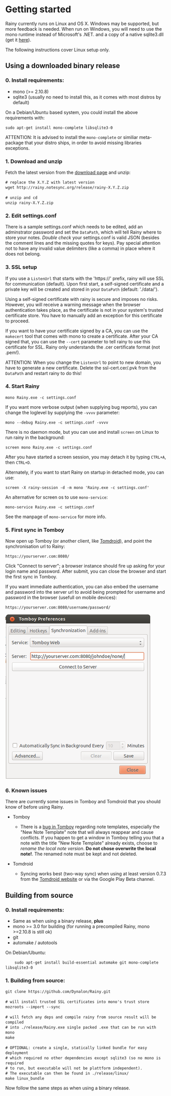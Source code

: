 Getting started
===============

Rainy currently runs on Linux and OS X. Windows may be supported, but more feedback is needed. When run on Windows, you will need to use the mono runtime instead of Microsoft's .NET. and a copy of a native sqlite3.dll (get it [here][sqlite]).

The following instructions cover Linux setup only.

  [sqlite]: http://www.sqlite.org

Using a downloaded binary release
---------------------------------

### 0. Install requirements:
  * mono (>= 2.10.8)
  * sqlite3 (usually no need to install this, as it comes with most distros by default)

On a Debian/Ubuntu based system, you could install the above requirements with:

	sudo apt-get install mono-complete libsqlite3-0

ATTENTION: It is advised to install the `mono-complete` or similiar meta-package that your distro ships, in order to avoid missing libraries exceptions.

### 1. Download and unzip

Fetch the latest version from the [download page](DOWNLOAD.md) and unzip:

    # replace the X.Y.Z with latest version
    wget http://rainy.notesync.org/release/rainy-X.Y.Z.zip

    # unzip and cd
    unzip rainy-X.Y.Z.zip

### 2. Edit settings.conf

There is a sample settings.conf which needs to be edited, add an adminstrator password and set the `DataPath`, which will tell Rainy where to store your notes. _Double check_ your settings.conf is valid JSON (besides the comment lines and the missing quotes for keys). Pay special attention not to have any invalid value delimiters (like a comma) in place where it does not belong.

### 3. SSL setup

If you use a `ListenUrl` that starts with the 'https://' prefix, rainy will use SSL for communication (default). Upon first start, a self-signed certificate and a private key will be created and stored in your `DataPath` (default: './data/').

Using a self-signed certificate with rainy is secure and imposes no risks. However, you will receive a warning message when the browser authentication takes place, as the certificate is not in your system's trusted certificate store. You have to manually add an exception for this certificate to proceed.

If you want to have your certificate signed by a CA, you can use the `makecert` tool that comes with mono to create a certificate. After your CA signed that, you can use the `--cert` parameter to tell rainy to use this certificate for SSL. Rainy only understands the .cer certificate format (not .pem!).

ATTENTION: When you change the `ListenUrl` to point to new domain, you have to generate a new certificate. Delete the ssl-cert.cer/.pvk from the `DataPath` and restart rainy to do this!

### 4. Start Rainy

    mono Rainy.exe -c settings.conf

If you want more verbose output (when supplying bug reports), you can change the loglevel by supplying the `-vvvv` parameter:

    mono --debug Rainy.exe -c settings.conf -vvvv

There is no daemon mode, but you can use and install `screen` on Linux to run rainy in the background:

    screen mono Rainy.exe -c settings.conf

After you have started a screen session, you may detach it by typing `CTRL+A`, then `CTRL+D`.

Alternately, if you want to start Rainy on startup in detached mode, you can use:

    screen -X rainy-session -d -m mono 'Rainy.exe -c settings.conf'

An alternative for screen os to use `mono-service`:

    mono-service Rainy.exe -c settings.conf

See the manpage of `mono-service` for more info.

### 5. First sync in Tomboy

Now open up Tomboy (or another client, like [Tomdroid][tomdroid]), and point the synchronisation url to Rainy:

    https://yourserver.com:8080/

Click "Connect to server"; a browser instance should fire up asking for your login name and password. After submit, you can close the browser and start the first sync in Tomboy.

If you want immediate authentication, you can also embed the username and password into the server url to avoid being prompted for username and password in the browser (usefull on mobile devices):

    https://yourserver.com:8080/username/password/

![](tomboy-url.png "Sample configuration in Tomboy")

### 6. Known issues

There are currently some issues in Tomboy and Tomdroid that you should know of before using Rainy.

* Tomboy
  * There is a [bug in Tomboy][tomboy-bug] regarding note templates, especially the "New Note Template" note that will always reappear and cause conflicts. If you happen to get a window in Tomboy telling you that a note with the title "New Note Template" already exists, choose to *rename the local note version*. **Do not chose overwrite the local note!**. The renamed note must be kept and not deleted.

* Tomdroid
  * Syncing works best (two-way sync) when using at least version 0.7.3 from the [Tomdroid website][tomdroid] or via the Google Play Beta channel.


  [tomboy-bug]: https://bugzilla.gnome.org/show_bug.cgi?id=665679
  [tomdroid]: https://launchpad.net/tomdroid

Building from source
--------------------

### 0. Install requirements:
  * Same as when using a binary release, **plus**
  * mono >= 3.0 for building (for running a precompiled Rainy, mono >=2.10.8 is still ok)
  * git
  * automake / autotools

On Debian/Ubuntu:
```
	sudo apt-get install build-essential automake git mono-complete libsqlite3-0
```

### 1. Building from source:

    git clone https://github.com/Dynalon/Rainy.git

    # will install trusted SSL certificates into mono's trust store
    mozroots --import --sync

    # will fetch any deps and compile rainy from source result will be compiled
    # into ./release/Rainy.exe single packed .exe that can be run with mono
    make

    # OPTIONAL: create a single, statically linked bundle for easy deployment
    # which required no other dependencies except sqlite3 (so no mono is required
    # to run, but executable will not be plattform independent).
    # The executable can then be found in ./release/linux/
    make linux_bundle

Now follow the same steps as when using a binary release.


